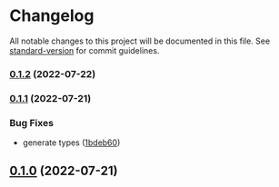# Changelog

All notable changes to this project will be documented in this file. See [standard-version](https://github.com/conventional-changelog/standard-version) for commit guidelines.

### [0.1.2](https://github.com/dreamnettech/monorepo/compare/ipfs-v0.1.1...ipfs-v0.1.2) (2022-07-22)

### [0.1.1](https://github.com/dreamnettech/monorepo/compare/ipfs-v0.1.0...ipfs-v0.1.1) (2022-07-21)


### Bug Fixes

* generate types ([1bdeb60](https://github.com/dreamnettech/monorepo/commit/1bdeb60e7c6b99a91e2e7a5a41274d3cf05c25ec))

## [0.1.0](https://github.com/dreamnettech/monorepo/compare/ipfs-v4.0.1...ipfs-v0.1.0) (2022-07-21)
